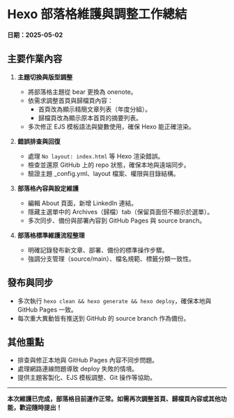 # Hexo 部落格維護與調整工作總結

**日期：2025-05-02**

## 主要作業內容

1. **主題切換與版型調整**
   - 將部落格主題從 bear 更換為 onenote。
   - 依需求調整首頁與歸檔頁內容：
     - 首頁改為顯示精簡文章列表（年度分組）。
     - 歸檔頁改為顯示原本首頁的摘要列表。
   - 多次修正 EJS 模板語法與變數使用，確保 Hexo 能正確渲染。

2. **錯誤排查與回復**
   - 處理 `No layout: index.html` 等 Hexo 渲染錯誤。
   - 檢查並還原 GitHub 上的 repo 狀態，確保本地與遠端同步。
   - 驗證主題 _config.yml、layout 檔案、權限與目錄結構。

3. **部落格內容與設定維護**
   - 編輯 About 頁面，新增 LinkedIn 連結。
   - 隱藏主選單中的 Archives（歸檔）tab（保留頁面但不顯示於選單）。
   - 多次同步、備份與部署內容到 GitHub Pages 與 source branch。

4. **部落格標準維護流程整理**
   - 明確記錄發布新文章、部署、備份的標準操作步驟。
   - 強調分支管理（source/main）、檔名規範、標籤分類一致性。

## 發布與同步
- 多次執行 `hexo clean && hexo generate && hexo deploy`，確保本地與 GitHub Pages 一致。
- 每次重大異動皆有推送到 GitHub 的 source branch 作為備份。

## 其他重點
- 排查與修正本地與 GitHub Pages 內容不同步問題。
- 處理網路連線問題導致 deploy 失敗的情境。
- 提供主題客製化、EJS 模板調整、Git 操作等協助。

---

**本次維護已完成，部落格目前運作正常。如需再次調整首頁、歸檔頁內容或其他功能，歡迎隨時提出！**
